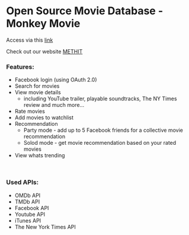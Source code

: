 <h1>Open Source Movie Database - Monkey Movie</h1>
<p>Access via this&nbsp;<a title="Monkey Movie" href="https://monkeymovie.herokuapp.com">link</a></p>
<p>Check out our website&nbsp;<a title="METHIT" href="https://methit.com">METHIT</a></p>
<h3>Features:</h3>
<ul>
<li>Facebook login (using OAuth 2.0)</li>
<li>Search for movies</li>
<li>View movie details<br />
<ul>
<li>including YouTube trailer, playable soundtracks, The NY Times review and much more...</li>
</ul>
</li>
<li>Rate movies</li>
<li>Add movies to watchlist</li>
<li>Recommendation
<ul>
<li>Party mode - add up to 5 Facebook friends for a collective movie recommendation</li>
<li>Solod mode - get movie recommendation based on your rated movies</li>
</ul>
</li>
<li>View whats trending</li>
</ul>
<p>&nbsp;</p>
<h3>Used APIs:</h3>
<ul>
<li>OMDb API</li>
<li>TMDb API</li>
<li>Facebook API</li>
<li>Youtube API</li>
<li>iTunes API</li>
<li>The New York Times API</li>
</ul>
<p>&nbsp;</p>
